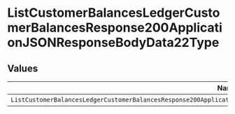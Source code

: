 # ListCustomerBalancesLedgerCustomerBalancesResponse200ApplicationJSONResponseBodyData22Type


## Values

| Name                                                                                                                        | Value                                                                                                                       |
| --------------------------------------------------------------------------------------------------------------------------- | --------------------------------------------------------------------------------------------------------------------------- |
| `ListCustomerBalancesLedgerCustomerBalancesResponse200ApplicationJSONResponseBodyData22TypeCreditAutomatedInvoiceDeduction` | CREDIT_AUTOMATED_INVOICE_DEDUCTION                                                                                          |